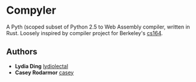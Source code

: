# Compyler

A Pyth (scoped subset of Python 2.5 to Web Assembly compiler, written in Rust. Loosely inspired by compiler project for Berkeley's [cs164](http://www-inst.eecs.berkeley.edu/~cs164/sp18/).

## Authors
* **Lydia Ding** [lydiolectal](https://github.com/lydiolectal)
* **Casey Rodarmor** [casey](https://github.com/casey)
